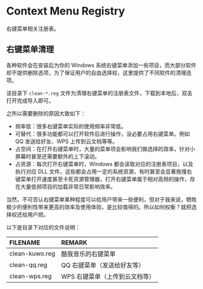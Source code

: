 # Context Menu Registry

右键菜单相关注册表。

## 右键菜单清理

各种软件会在安装后为你的 Windows 系统右键菜单添加一些项目，而大部分软件却不提供删除选项，为了保证用户的自由选择权，这里提供了不同软件的清理选项。

该目录下 `clean-*.reg` 文件为清理右键菜单的注册表文件，下载到本地后，双击打开完成导入即可。

之所以需要删除的原因大致如下：

- 频率低：很多右键菜单实际的使用频率非常低。
- 可替代：很多功能都可以打开软件后进行操作，没必要占用右键菜单。例如 QQ 发送给好友、WPS 上传到云文档等等。
- 占空间：在打开右键菜单时，大量的菜单项会影响我们做选择的效率，针对小屏幕时甚至还需要额外的上下滚动。
- 占资源：每次打开右键菜单时，Windows 都会读取对应的注册表项目，以及执行对应 DLL 文件，这些都会占用一定的系统资源，有时甚至会显著拖慢右键菜单打开速度甚至卡死资源管理器，打开右键菜单属于相对高频的操作，存在大量低频项目的加载非常日常影响效率。

当然，不可否认右键菜单某种程度可以给用户带来一些便利，但对于我来说，牺牲极少的便利性带来更高的效率及使用体验，是比较值得的。所以如何权衡？就把选择权还给用户把。

以下是目录下对应的文件说明：

| FILENAME       | REMARK                         |
| :------------- | :----------------------------- |
| clean-kuwo.reg | 酷我音乐的右键菜单             |
| clean-qq.reg   | QQ 右键菜单（发送给好友等）    |
| clean-wps.reg  | WPS 右键菜单（上传到云文档等） |
